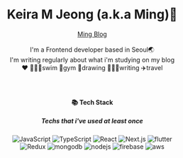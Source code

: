 <div align="center">
<h1> Keira M Jeong (a.k.a Ming)🐰</h1>
<!-- <a href="mailto:keimindev@gmail.com"><img alt="gmail" src ="https://img.shields.io/badge/Gmail-d14836?style=flat-square&logo=Gmail&logoColor=white&link=mailto:keimindev@gmail.com"/></a>
<a href="https://www.linkedin.com/in/keira-ming/"><img alt="linkdein" src ="https://img.shields.io/badge/Linkedin-%230077b5.svg?style=flat-square&logo=linkedin&logoColor=white"/></a> -->
<a href ="https://mingblog.vercel.app/" target="_blank">Ming Blog</a>
</div>
<br>
<div align="center">
I'm a Frontend developer based in Seoul🌏 <br/>
I'm writing regularly about what i'm studying on my blog <br/>
❤️ 🏊🏻‍♀️swim  🏃gym  🎨drawing  👩🏻‍💻writing  ✈️travel <br/>
</div>
<br/>
<br/>

<div align="center">
  
#### 📚 Tech Stack 
##### Techs that i've used at least once

<img alt="JavaScript" src ="https://img.shields.io/badge/-JavaScript-f7df1e.svg?&style=for-the-badge&logo=Javascript&logoColor=white"/>
<img alt="TypeScript" src ="https://img.shields.io/badge/-TypeScript-3178C6.svg?&style=for-the-badge&logo=Typescript&logoColor=white"/>
<img alt="React" src ="https://img.shields.io/badge/-React-61DAFB?logo=react&logoColor=white&style=for-the-badge"/>
<img alt="Next.js" src ="https://img.shields.io/badge/-Next.js-000000?logo=next.js&logoColor=white&style=for-the-badge"/>
<img alt="flutter" src ="https://img.shields.io/badge/-flutter-02569B?logo=flutter&logoColor=white&style=for-the-badge"/>
</div>
<div align="center">
<img alt="Redux" src ="https://img.shields.io/badge/-Redux-764abc?logo=redux&logoColor=white&style=for-the-badge"/>
<img alt="mongodb" src ="https://img.shields.io/badge/-MongoDB-47A248?logo=mongoDB&logoColor=white&style=for-the-badge"/>
<img alt="nodejs" src ="https://img.shields.io/badge/-Node.js-339933?logo=node.js&logoColor=white&style=for-the-badge"/>
<img alt="firebase" src ="https://img.shields.io/badge/-Firebase-FFCA28?logo=firebase&logoColor=white&style=for-the-badge"/>
<img alt="aws" src="https://img.shields.io/badge/-Amazon-232F3E?logo=Amazon&logoColor=white&style=for-the-badge"/>
</div>
<br/>
<br/>
<br/>

